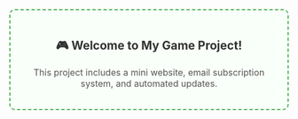 <div style="border: 2px dashed #4CAF50; padding: 20px; border-radius: 10px; background-color: #f9fff9; text-align: center;">
  <h2 style="color: #333;">🎮 Welcome to My Game Project!</h2>
  <p style="color: #555; font-size: 16px;">
    This project includes a mini website, email subscription system, and automated updates.
  </p>
  <p style="color: #777; font-size: 14px;>"Hi"</p>
</div>
